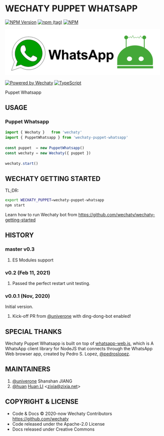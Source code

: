 # WECHATY PUPPET WHATSAPP

[![NPM Version](https://badge.fury.io/js/wechaty-puppet-whatsapp.svg)](https://badge.fury.io/js/wechaty-puppet-whatsapp)
[![npm (tag)](https://img.shields.io/npm/v/wechaty-puppet-whatsapp/next.svg)](https://www.npmjs.com/package/wechaty-puppet-whatsapp?activeTab=versions)
[![NPM](https://github.com/wechaty/wechaty-puppet-whatsapp/workflows/NPM/badge.svg)](https://github.com/wechaty/wechaty-puppet-whatsapp/actions?query=workflow%3ANPM)

![wechaty puppet whatsapp](docs/images/wechaty-puppet-whatsapp.png)

[![Powered by Wechaty](https://img.shields.io/badge/Powered%20By-Wechaty-brightgreen.svg)](https://github.com/wechaty/wechaty)
[![TypeScript](https://img.shields.io/badge/%3C%2F%3E-TypeScript-blue.svg)](https://www.typescriptlang.org/)

Puppet Whatsapp

## USAGE

### Puppet Whatsapp

```ts
import { Wechaty }   from 'wechaty'
import { PuppetWhatsapp } from 'wechaty-puppet-whatsapp'

const puppet  = new PuppetWhatsapp()
const wechaty = new Wechaty({ puppet })

wechaty.start()
```

## WECHATY GETTING STARTED

TL;DR:

```sh
export WECHATY_PUPPET=wechaty-puppet-whatsapp
npm start
```

Learn how to run Wechaty bot from <https://github.com/wechaty/wechaty-getting-started>

## HISTORY

### master v0.3

1. ES Modules support

### v0.2 (Feb 11, 2021)

1. Passed the perfect restart unit testing.

### v0.0.1 (Nov, 2020)

Initial version.

1. Kick-off PR from [@univerone](https://github.com/univerone) with ding-dong-bot enabled!

## SPECIAL THANKS

Wechaty Puppet Whatsapp is built on top of [whatsapp-web.js](https://github.com/pedroslopez/whatsapp-web.js), which is A WhatsApp client library for NodeJS that connects through the WhatsApp Web browser app, created by Pedro S. Lopez, [@pedroslopez](https://github.com/pedroslopez).

## MAINTAINERS

1. [@univerone](https://github.com/univerone) Shanshan JIANG
1. [@huan](https://github.com/huan) [Huan LI](http://linkedin.com/in/zixia) \<zixia@zixia.net\>

## COPYRIGHT & LICENSE

* Code & Docs © 2020-now Wechaty Contributors <https://github.com/wechaty>
* Code released under the Apache-2.0 License
* Docs released under Creative Commons
